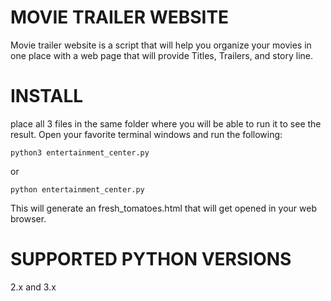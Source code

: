 # MOVIE TRAILER WEBSITE

Movie trailer website is a script that will help you organize your movies in one place with a web page that will provide Titles, Trailers, and story line.

# INSTALL

place all 3 files in the same folder where you will be able to run it to see the result. Open your favorite terminal windows and run the following:

	python3 entertainment_center.py

or

	python entertainment_center.py
	
	
This will generate an fresh_tomatoes.html that will get opened in your web browser.


# SUPPORTED PYTHON VERSIONS

2.x and 3.x
